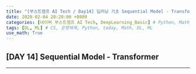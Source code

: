 ```yaml
---
title: "[부스트캠프 AI Tech / Day14] 딥러닝 기초 Sequential Model - Transformer"
date: 2020-02-04 20:20:00 +0800
categories: [네이버 부스트캠프 AI Tech, DeepLearning_Basic] # Python, Math_AI, DeepLearning_Basic
tags: [DL, ML] # CS, 운영체제, Python, today, Math, DL, ML
use_math: True
---
```



## **[DAY 14] Sequential Model - Transformer**

---
